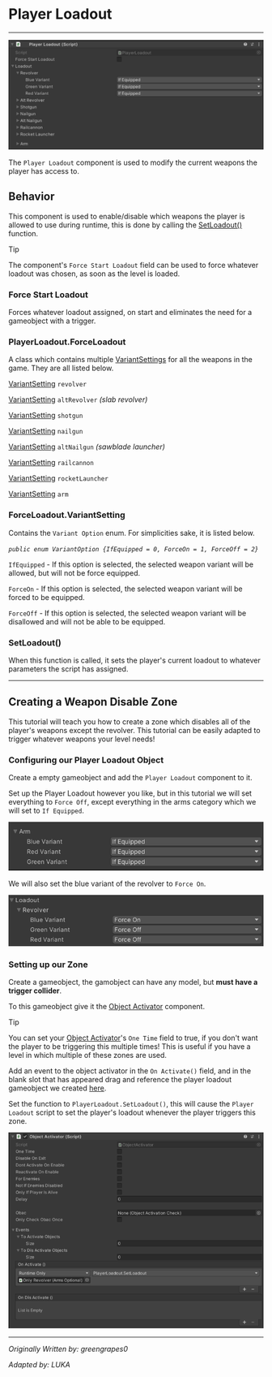 # Player Loadout
---

![Alt text](assets/player-loadout-component.png)

The `Player Loadout` component is used to modify the current weapons the player has access to.

## Behavior
This component is used to enable/disable which weapons the player is allowed to use during runtime, this is done by calling the [SetLoadout()](/Components/Player%20Loadout#setloadout) function.

> [!TIP]
> The component's `Force Start Loadout` field can be used to force whatever loadout was chosen, as soon as the level is loaded.



### Force Start Loadout
Forces whatever loadout assigned, on start and eliminates the need for a gameobject with a trigger.
### PlayerLoadout.ForceLoadout

A class which contains multiple [VariantSettings](/Components/Player%20Loadout#forceloadoutvariantsetting) for all the weapons in the game. They are all listed below.

[VariantSetting](/Components/Player%20Loadout#forceloadoutvariantsetting) `revolver`

[VariantSetting](/Components/Player%20Loadout#forceloadoutvariantsetting) `altRevolver` *(slab revolver)*

[VariantSetting](/Components/Player%20Loadout#forceloadoutvariantsetting) `shotgun`

[VariantSetting](/Components/Player%20Loadout#forceloadoutvariantsetting) `nailgun`

[VariantSetting](/Components/Player%20Loadout#forceloadoutvariantsetting) `altNailgun` *(sawblade launcher)*

[VariantSetting](/Components/Player%20Loadout#forceloadoutvariantsetting) `railcannon`

[VariantSetting](/Components/Player%20Loadout#forceloadoutvariantsetting) `rocketLauncher`

[VariantSetting](/Components/Player%20Loadout#forceloadoutvariantsetting) `arm`

### ForceLoadout.VariantSetting
Contains the `Variant Option` enum. For simplicities sake, it is listed below.

*`public enum VariantOption {IfEquipped = 0, ForceOn = 1, ForceOff = 2}`*


`IfEquipped` - If this option is selected, the selected weapon variant will be allowed, but will not be force equipped.

`ForceOn` - If this option is selected, the selected weapon variant will be forced to be equipped.

`ForceOff` - If this option is selected, the selected weapon variant will be disallowed and will not be able to be equipped.

### SetLoadout()
When this function is called, it sets the player's current loadout to whatever parameters the script has assigned.

---

## Creating a Weapon Disable Zone
This tutorial will teach you how to create a zone which disables all of the player's weapons except the revolver. This tutorial can be easily adapted to trigger whatever weapons your level needs!

### Configuring our Player Loadout Object

Create a empty gameobject and add the `Player Loadout` component to it.

Set up the Player Loadout however you like, but in this tutorial we will set everything to `Force Off`, except everything in the arms category which we will set to `If Equipped`. 

![Alt text](assets/player-loadout-tut-arm.png)

We will also set the blue variant of the revolver to `Force On`.

![Alt text](assets/player-loadout-tut-revolver.png)

### Setting up our Zone

Create a gameobject, the gamobject can have any model, but **must have a trigger collider**.

To this gameobject give it the [Object Activator](/Components/Object%20Activator.md) component.

> [!TIP]
> You can set your [Object Activator](/Components/Object%20Activator.md)'s `One Time` field to true, if you don't want the player to be triggering this multiple times! This is useful if you have a level in which multiple of these zones are used.

Add an event to the object activator in the `On Activate()` field, and in the blank slot that has appeared drag and reference the player loadout gameobject we created [here](/Components/Player%20Loadout#configuring-our-player-loadout-object). 

Set the function to `PlayerLoadout.SetLoadout()`, this will cause the `Player Loadout` script to set the player's loadout whenever the player triggers this zone.

![Alt text](assets/player-loadout-tut-obj-activator.png)

---

*Originally Written by: greengrapes0*

*Adapted by: LUKA*
